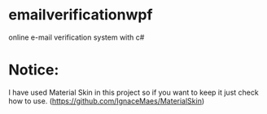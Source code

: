 # emailverificationwpf
online e-mail verification system with c#

# Notice: 
I have used Material Skin in this project so if you want to keep it just check how to use.
(https://github.com/IgnaceMaes/MaterialSkin)


